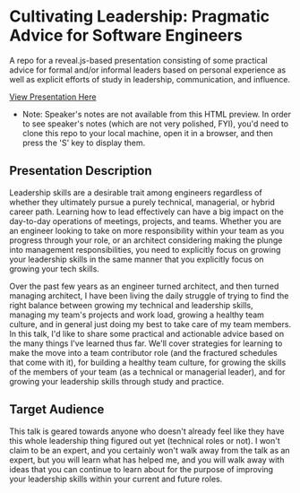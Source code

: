 # Cultivating Leadership: Pragmatic Advice for Software Engineers
A repo for a reveal.js-based presentation consisting of some practical advice for formal and/or informal leaders based on personal experience as well as explicit efforts of study in leadership, communication, and influence.

[View Presentation Here](http://htmlpreview.github.io/?https://github.com/rockhold/cultivating-leadership-presentation/blob/master/index.html#/)
* Note: Speaker's notes are not available from this HTML preview. In order to see speaker's notes (which are not very polished, FYI), you'd need to clone this repo to your local machine, open it in a browser, and then press the 'S' key to display them.

## Presentation Description
Leadership skills are a desirable trait among engineers regardless of whether they ultimately pursue a purely technical, managerial, or hybrid career path. Learning how to lead effectively can have a big impact on the day-to-day operations of meetings, projects, and teams. Whether you are an engineer looking to take on more responsibility within your team as you progress through your role, or an architect considering making the plunge into management responsibilities, you need to explicitly focus on growing your leadership skills in the same manner that you explicitly focus on growing your tech skills.

Over the past few years as an engineer turned architect, and then turned managing architect, I have been living the daily struggle of trying to find the right balance between growing my technical and leadership skills, managing my team's projects and work load, growing a healthy team culture, and in general just doing my best to take care of my team members. In this talk, I'd like to share some practical and actionable advice based on the many things I've learned thus far. We'll cover strategies for learning to make the move into a team contributor role (and the fractured schedules that come with it), for building a healthy team culture, for growing the skills of the members of your team (as a technical or managerial leader), and for growing your leadership skills through study and practice.

## Target Audience
This talk is geared towards anyone who doesn't already feel like they have this whole leadership thing figured out yet (technical roles or not). I won't claim to be an expert, and you certainly won't walk away from the talk as an expert, but you will learn what has helped me, and you will walk away with ideas that you can continue to learn about for the purpose of improving your leadership skills within your current and future roles.
